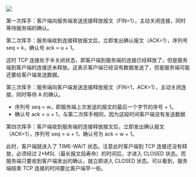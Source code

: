 ![](https://tva1.sinaimg.cn/large/008i3skNly1gt3qflyuhaj30vk0tigoc.jpg)

第一次挥手：客户端向服务端发送连接释放报文（FIN=1），主动关闭连接，同时等待服务端的确认。

第二次挥手：服务端收到连接释放报文后，立即发出确认报文（ACK=1），序列号 seq = k，确认号 ack = u + 1。

这时 TCP 连接处于半关闭状态，即客户端到服务端的连接已经释放了，但是服务端到客户端的连接还未释放。这表示客户端已经没有数据发送了，但是服务端可能还要给客户端发送数据。

第三次挥手：服务端向客户端发送连接释放报文（FIN=1，ACK=1），主动关闭连接，同时等待 A 的确认。

* 序列号 seq = w，即服务端上次发送的报文的最后一个字节的序号 + 1。
* 确认号 ack = u + 1，与第二次挥手相同，因为这段时间客户端没有发送数据

第四次挥手：客户端收到服务端的连接释放报文后，立即发出确认报文（ACK=1），序列号 seq = u + 1，确认号为 ack = w + 1。

此时，客户端就进入了 TIME-WAIT 状态。注意此时客户端到 TCP 连接还没有释放，必须经过 2*MSL（最长报文段寿命）的时间后，才进入 CLOSED 状态。而服务端只要收到客户端发出的确认，就立即进入 CLOSED 状态。可以看到，服务端结束 TCP 连接的时间要比客户端早一些。